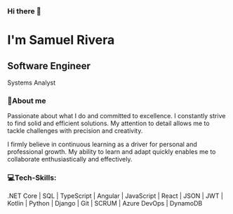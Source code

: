 ### Hi there 👋
<h1>I'm Samuel Rivera</h1>
</hr>
<div>
 <h2>Software Engineer</h2>
 <p>Systems Analyst</p>
 <h3>📝About me</h3> 
 <p>Passionate about what I do and committed to excellence. I constantly strive to find solid and efficient solutions. My attention to detail allows me to tackle challenges with precision and creativity.</p>
 <p>I firmly believe in continuous learning as a driver for personal and professional growth. My ability to learn and adapt quickly enables me to collaborate enthusiastically and effectively.</p>
 <h3>💻Tech-Skills:</h3>
 <p> .NET Core | SQL | TypeScript | Angular | JavaScript | React | JSON | JWT | Kotlin | Python | Django | Git | SCRUM | Azure DevOps | DynamoDB </p>   
</div>
